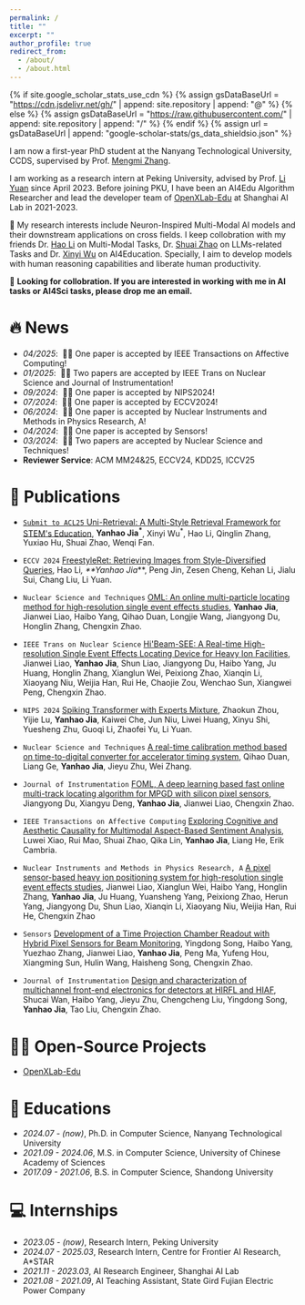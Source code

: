 ```yaml
---
permalink: /
title: ""
excerpt: ""
author_profile: true
redirect_from: 
  - /about/
  - /about.html
---
```


{% if site.google_scholar_stats_use_cdn %}
{% assign gsDataBaseUrl = "https://cdn.jsdelivr.net/gh/" | append: site.repository | append: "@" %}
{% else %}
{% assign gsDataBaseUrl = "https://raw.githubusercontent.com/" | append: site.repository | append: "/" %}
{% endif %}
{% assign url = gsDataBaseUrl | append: "google-scholar-stats/gs_data_shieldsio.json" %}

<span class='anchor' id='about-me'></span>

I am now a first-year PhD student at the Nanyang Technological University, CCDS, supervised by Prof. [Mengmi Zhang](https://scholar.google.com/citations?user=G2sVOhcAAAAJ&hl=en).

I am working as a research intern at Peking University, advised by Prof. [Li Yuan](https://www.ece.pku.edu.cn/info/1046/2678.htm) since April 2023. Before joining PKU, I have been an AI4Edu Algorithm Researcher and lead the developer team of [OpenXLab-Edu](https://xedu.readthedocs.io/zh/master/about/team.html) at Shanghai AI Lab in 2021-2023.

🤔 My research interests include Neuron-Inspired Multi-Modal AI models and their downstream applications on cross fields. I keep collobration with my friends Dr. [Hao Li](https://scholar.google.com/citations?user=y4va91AAAAAJ&hl=en) on Multi-Modal Tasks, Dr. [Shuai Zhao](https://scholar.google.com/citations?user=upbsFBAAAAAJ&hl=en) on LLMs-related Tasks and Dr. [Xinyi Wu](https://riesummer.github.io/) on AI4Education. Specially, I aim to develop models with human reasoning capabilities and liberate human productivity.


🤝 **Looking for collobration. If you are interested in working with me in AI tasks or AI4Sci tasks, please drop me an email.**

# 🔥 News
- *04/2025*: &nbsp;🎉🎉 One paper is accepted by IEEE Transactions on Affective Computing!
- *01/2025*: &nbsp;🎉🎉 Two papers are accepted by IEEE Trans on Nuclear Science and Journal of Instrumentation!
- *09/2024*: &nbsp;🎉🎉 One paper is accepted by NIPS2024!
- *07/2024*: &nbsp;🎉🎉 One paper is accepted by ECCV2024!
- *06/2024*: &nbsp;🎉🎉 One paper is accepted by Nuclear Instruments and Methods in Physics Research, A!
- *04/2024*: &nbsp;🎉🎉 One paper is accepted by Sensors!
- *03/2024*: &nbsp;🎉🎉 Two papers are accepted by Nuclear Science and Techniques!
- **Reviewer Service**: ACM MM24&25, ECCV24, KDD25, ICCV25

# 📝 Publications <a href='https://scholar.google.com/citations?user=jQx7NpQAAAAJ&hl=en'>

- ``Submit to ACL25`` [Uni-Retrieval: A Multi-Style Retrieval Framework for STEM's Education](https://arxiv.org/abs/2502.05863), **Yanhao Jia<sup>*</sup>**, Xinyi Wu<sup>*</sup>, Hao Li, Qinglin Zhang, Yuxiao Hu, Shuai Zhao, Wenqi Fan.

- ``ECCV 2024`` [FreestyleRet: Retrieving Images from Style-Diversified Queries](https://www.ecva.net/papers/eccv_2024/papers_ECCV/papers/03384.pdf), Hao Li<sup>*</sup>, **Yanhao Jia<sup>*</sup>**, Peng Jin, Zesen Cheng, Kehan Li, Jialu Sui, Chang Liu, Li Yuan.

- ``Nuclear Science and Techniques`` [OML: An online multi-particle locating method for high-resolution single event effects studies](https://link.springer.com/article/10.1007/s41365-024-01539-6), **Yanhao Jia**, Jianwei Liao, Haibo Yang, Qihao Duan, Longjie Wang, Jiangyong Du, Honglin Zhang, Chengxin Zhao.

- ``IEEE Trans on Nuclear Science`` [Hi'Beam-SEE: A Real-time High-resolution Single Event Effects Locating Device for Heavy Ion Facilities](https://ieeexplore.ieee.org/abstract/document/10851311/), Jianwei Liao, **Yanhao Jia**, Shun Liao, Jiangyong Du, Haibo Yang, Ju Huang, Honglin Zhang, Xianglun Wei, Peixiong Zhao, Xianqin Li, Xiaoyang Niu, Weijia Han, Rui He, Chaojie Zou, Wenchao Sun, Xiangwei Peng, Chengxin Zhao.

- ``NIPS 2024`` [Spiking Transformer with Experts Mixture](https://proceedings.neurips.cc/paper_files/paper/2024/file/137101016144540ed3191dc2b02f09a5-Paper-Conference.pdf), Zhaokun Zhou, Yijie Lu, **Yanhao Jia**, Kaiwei Che, Jun Niu, Liwei Huang, Xinyu Shi, Yuesheng Zhu, Guoqi Li, Zhaofei Yu, Li Yuan.

- ``Nuclear Science and Techniques`` [A real-time calibration method based on time-to-digital converter for accelerator timing system](https://link.springer.com/article/10.1007/s41365-024-01510-5), Qihao Duan, Liang Ge, **Yanhao Jia**, Jieyu Zhu, Wei Zhang.

- ``Journal of Instrumentation`` [FOML, A deep learning based fast online multi-track locating algorithm for MPGD with silicon pixel sensors](), Jiangyong Du, Xiangyu Deng, **Yanhao Jia**, Jianwei Liao, Chengxin Zhao.

- ``IEEE Transactions on Affective Computing`` [Exploring Cognitive and Aesthetic Causality for Multimodal Aspect-Based Sentiment Analysis](), Luwei Xiao, Rui Mao, Shuai Zhao, Qika Lin, **Yanhao Jia**, Liang He, Erik Cambria.

- ``Nuclear Instruments and Methods in Physics Research, A`` [A pixel sensor-based heavy ion positioning system for high-resolution single event effects studies](https://www.sciencedirect.com/science/article/abs/pii/S0168900224004649), Jianwei Liao, Xianglun Wei, Haibo Yang, Honglin Zhang, **Yanhao Jia**, Ju Huang, Yuansheng Yang, Peixiong Zhao, Herun Yang, Jiangyong Du, Shun Liao, Xianqin Li, Xiaoyang Niu, Weijia Han, Rui He, Chengxin Zhao

- ``Sensors`` [Development of a Time Projection Chamber Readout with Hybrid Pixel Sensors for Beam Monitoring](https://www.mdpi.com/1424-8220/24/8/2387), Yingdong Song, Haibo Yang, Yuezhao Zhang, Jianwei Liao, **Yanhao Jia**, Peng Ma, Yufeng Hou, Xiangming Sun, Hulin Wang, Haisheng Song, Chengxin Zhao.

- ``Journal of Instrumentation`` [Design and characterization of multichannel front-end electronics for detectors at HIRFL and HIAF](https://iopscience.iop.org/article/10.1088/1748-0221/18/11/C11006/meta), Shucai Wan, Haibo Yang, Jieyu Zhu, Chengcheng Liu, Yingdong Song, **Yanhao Jia**, Tao Liu, Chengxin Zhao.


# 👨‍💻 Open-Source Projects
- [OpenXLab-Edu](https://xedu.readthedocs.io/)

# 📖 Educations
- *2024.07 - (now)*, Ph.D. in Computer Science, Nanyang Technological University
- *2021.09 - 2024.06*, M.S. in Computer Science, University of Chinese Academy of Sciences
- *2017.09 - 2021.06*, B.S. in Computer Science, Shandong University

# 💻 Internships
- *2023.05 - (now)*, Research Intern, Peking University
- *2024.07 - 2025.03*, Research Intern, Centre for Frontier AI Research, A*STAR
- *2021.11 - 2023.03*, AI Research Engineer, Shanghai AI Lab
- *2021.08 - 2021.09*, AI Teaching Assistant, State Gird Fujian Electric Power Company